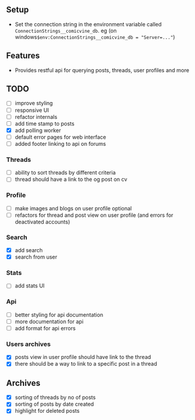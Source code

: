 ﻿
## Setup
- Set the connection string in the environment variable called `ConnectionStrings__comicvine_db`. eg (on windows`$env:ConnectionStrings__comicvine_db = "Server=..."`)
## Features
- Provides restful api for querying posts, threads, user profiles and more

## TODO
-[ ] improve styling
-[ ] responsive UI
-[ ] refactor internals
-[ ] add time stamp to posts
-[x] add polling worker
-[ ] default error pages for web interface
-[ ] added footer linking to api on forums

### Threads 
-[ ] ability to sort threads by different criteria
-[ ] thread should have a link to the og post on cv

### Profile
-[ ] make images and blogs on user profile optional
-[ ] refactors for thread and post view on user profile (and errors for deactivated accounts)

### Search
-[x] add search
-[x] search from user

### Stats
-[ ] add stats UI

### Api
-[ ] better styling for api documentation
-[ ] more documentation for api
-[ ] add format for api errors

### Users archives
-[x] posts view in user profile should have link to the thread
-[x] there should be a way to link to a specific post in a thread

## Archives
-[x] sorting of threads by no of posts 
-[x] sorting of posts by date created
-[x] highlight for deleted posts